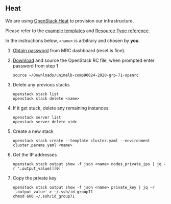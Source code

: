 ## Heat

We are using [OpenStack Heat][heat] to provision our infrastructure.

Please refer to the [example templates][heat-examples] and [Resource Type reference][heat-ref].

In the instructions below, `<name>` is arbitrary and chosen by **you**.

1. [Obtain password](https://dashboard.cloud.unimelb.edu.au/settings/reset-password/) from MRC dashboard (reset is fine).

2. [Download](https://dashboard.cloud.unimelb.edu.au/project/api_access/openrc/) and source the OpenStack RC file, when prompted enter password from step 1

       source ~/Downloads/unimelb-comp90024-2020-grp-71-openrc

3. Delete any previous stacks

       openstack stack list
       openstack stack delete <name>

4. If it get stuck, delete any remaining instances:

       openstack server list
       openstack server delete <id>

5. Create a new stack

       openstack stack create --template cluster.yaml --environment cluster.params.yaml <name>

6. Get the IP addresses

       openstack stack output show -f json <name> nodes_private_ips | jq -r '.output_value[][0]'

7. Copy the private key

       openstack stack output show -f json <name> private_key | jq -r '.output_value' > ~/.ssh/id_group71
       chmod 600 ~/.ssh/id_group71

[heat]: https://wiki.openstack.org/wiki/Heat
[heat-examples]: https://github.com/openstack/heat-templates
[heat-ref]: https://docs.openstack.org/heat/train/template_guide/openstack.html
